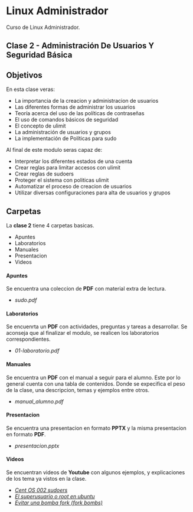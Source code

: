 # Linux Administrador
Curso de Linux Administrador.

## Clase 2 - Administración De Usuarios Y Seguridad Básica

## Objetivos
En esta clase veras:
* La importancia de la creacion y administracion de usuarios
* Las diferentes formas de administrar los usuarios
* Teoría acerca del uso de las políticas de contraseñas
* El uso de comandos básicos de seguridad
* El concepto de ulimit
* La administración de usuarios y grupos
* La implementación de Políticas para sudo

Al final de este modulo seras capaz de:
* Interpretar los diferentes estados de una cuenta
* Crear reglas para limitar accesos con ulimit
* Crear reglas de sudoers
* Proteger el sistema con politicas ulimit
* Automatizar el proceso de creacion de usuarios
* Utilizar diversas configuraciones para alta de usuarios y grupos

## Carpetas
La **clase 2** tiene 4 carpetas basicas.
* Apuntes
* Laboratorios
* Manuales
* Presentacion
* Videos

#### Apuntes
Se encuentra una coleccion de **PDF** con material extra de lectura.
* *sudo.pdf*

#### Laboratorios
Se encuenrta un **PDF** con actividades, preguntas y tareas a desarrollar. Se aconseja que al finalizar el modulo, se realicen los laboratorios correspondientes.
* *01-laboratorio.pdf*

#### Manuales
Se encuentra un **PDF** con el manual a seguir para el alumno. Este por lo general cuenta con una tabla de contenidos. Donde se expecifica el peso de la clase, una descripcion, temas y ejemplos entre otros.
* *manual_alumno.pdf*

#### Presentacion
Se encuentra una presentacion en formato **PPTX** y la misma presentacion en formato **PDF**.
* *presentacion.pptx*

#### Videos
Se encuentran videos de **Youtube** con algunos ejemplos, y explicaciones de los tema ya vistos en la clase.
* *[Cent OS 002 sudoers](https://youtu.be/Dv1Enhu5-N0)*
* *[El superusuario o root en ubuntu](https://youtu.be/IiS0e5Dm_lQ)*
* *[Evitar una bomba fork (fork bombs)](https://youtu.be/s3Wv654xAe0)*
